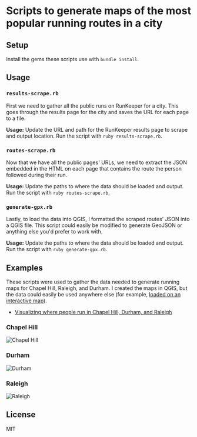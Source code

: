 # Scripts to generate maps of the most popular running routes in a city

## Setup

Install the gems these scripts use with `bundle install`.

## Usage

### `results-scrape.rb`

First we need to gather all the public runs on RunKeeper for a city. This goes through the results page for the city and saves the URL for each page to a file.

**Usage:** Update the URL and path for the RunKeeper results page to scrape and output location. Run the script with `ruby results-scrape.rb`.

### `routes-scrape.rb`

Now that we have all the public pages' URLs, we need to extract the JSON embedded in the HTML on each page that contains the route the person followed during their run.

**Usage:** Update the paths to where the data should be loaded and output. Run the script with `ruby routes-scrape.rb`.

### `generate-gpx.rb`

Lastly, to load the data into QGIS, I formatted the scraped routes' JSON into a QGIS file. This script could easily be modified to generate GeoJSON or anything else you'd prefer to work with.

**Usage:** Update the paths to where the data should be loaded and output. Run the script with `ruby generate-gpx.rb`.

## Examples

These scripts were used to gather the data needed to generate running maps for Chapel Hill, Raleigh, and Durham. I created the maps in QGIS, but the data could easily be used anywhere else (for example, [loaded on an interactive map](https://github.com/tylerpearson/where-people-run-triangle-data)).

- [Visualizing where people run in Chapel Hill, Durham, and Raleigh](http://www.newmediacampaigns.com/blog/visualizing-most-popular-running-routes-in-chapel-hill-durham-and-raleigh)

### Chapel Hill

![Chapel Hill](http://i.imgur.com/AgKVSbr.jpg)

### Durham

![Durham](http://i.imgur.com/OI8Fls5.jpg)

### Raleigh

![Raleigh](http://i.imgur.com/Kp0vIsc.jpg)

## License

MIT